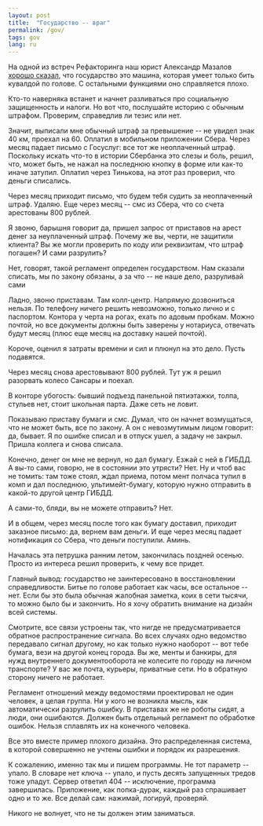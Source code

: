```yaml
---
layout: post
title:  "Государство -- враг"
permalink: /gov/
tags: gov
lang: ru
---
```


[video]:https://www.youtube.com/watch?v=ENGUmiVgu9U

На одной из встреч Рефакторинга наш юрист Александр Мазалов [хорошо
сказал][video], что государство это машина, которая умеет только бить кувалдой
по голове. С остальными функциями оно справляется плохо.

Кто-то наверняка встанет и начнет разливаться про социальную защищенность и
налоги. Но вот что, послушайте историю с обычным штрафом. Проверим, справедлив
ли тезис или нет.

Значит, выписали мне обычный штраф за превышение -- не увидел знак 40 км,
проехал на 60. Оплатил в мобильном приложении Сбера. Через месяц падает письмо с
Госуслуг: все тот же неоплаченный штраф. Поскольку искать что-то в истории
Сбербанка это слезы и боль, решил, что, может быть, не нажал на последнюю кнопку
в форме или как-то иначе затупил. Оплатил через Тинькова, на этот раз проверил,
что деньги списались.

Через месяц приходит письмо, что будем тебя судить за неоплаченный
штраф. Удаляю. Еще через месяц -- смс из Сбера, что со счета арестованы 800
рублей.

Я звоню, барышня говорит да, пришел запрос от приставов на арест денег за
неуплаченный штраф. Почему же вы, черти, не защитили клиента? Вы же могли
проверить по коду или реквизитам, что штраф погашен? И сами разрулить?

Нет, говорят, такой регламент определен государством. Нам сказали списать, мы по
закону обязаны, а за что -- не наше дело, разруливай сами

Ладно, звоню приставам. Там колл-центр. Напрямую дозвониться нельзя. По телефону
ничего решить невозможно, только лично и с паспортом. Контора у черта на рогах,
ехать по адовым пробкам. Можно почтой, но все документы должны быть заверены у
нотариуса, отвечать будут месяц (плюс еще месяц на доставку нашей почтой).

Короче, оценил я затраты времени и сил и плюнул на это дело. Пусть подавятся.

Через месяц снова арестовывают 800 рублей. Тут уж я решил разорвать колесо
Сансары и поехал.

В конторе убогость: бывший подъезд панельной пятиэтажки, толпа, стульев нет,
стоит школьная парта. Даже сеть не ловит.

Показываю приставу бумаги и смс. Думал, что он начнет возмущаться, что не может
быть, все по закону. А он с невозмутимым лицом говорит: да, бывает. Я по ошибке
списал и в отпуск ушел, а задачу не закрыл. Пришла коллега и снова списала.

Конечно, денег он мне не вернул, но дал бумагу. Езжай с ней в ГИБДД. А вы-то
сами, говорю, не в состоянии это утрясти? Нет. Ну и чтоб вас не томить: там тоже
стоял, ждал приема, потом мент полчаса тупил в комп и дал последнюю,
ультимейт-бумагу, которую нужно отправить в какой-то другой центр ГИБДД.

А сами-то, бляди, вы не можете отправить? Нет.

И в общем, через месяц после того как бумагу доставил, приходит заказное письмо:
да, вернем вам деньги. И еще через месяц падает нотификация со Сбера, что деньги
поступили. Аминь.

Началась эта петрушка ранним летом, закончилась поздней осенью. Просто из
интереса решил проверить, к чему все придет.

Главный вывод: государство не заинтересовано в восстановлении
справедливости. Битье по голове работает как часы, все остальное -- нет. Если бы
это была обычная жалобная заметка, коих в сети тысячи, то можно было бы и
закончить. Но я хочу обратить внимание на дизайн всей системы.

Смотрите, все связи устроены так, что нигде не предусматривается обратное
распространение сигнала. Во всех случаях одно ведомство передавало сигнал
другому, но как только нужно наоборот -- вот тебе бумага, вези на другой конец
города. Вы же, менты и банкиры, для нужд внутреннего документооборота не
колесите по городу на личном транспорте? У вас же почта, курьеры, приватные
сети. Но в обратную сторону ничего не работает.

Регламент отношений между ведомостями проектировал не один человек, а целая
группа. Ни у кого не возникла мысль, как автоматически разрулить ошибку. В
приставах же не роботы сидят, а люди, они ошибаются. Должен быть отдельный
регламент по обработке ошибок. Нельзя сплавлять их на конечного человека.

Все это вместе пример плохого дизайна. Это распределенная система, в которой
совершенно не учтены ошибки и порядок их разрешения.

К сожалению, именно так мы и пишем программы. Не тот параметр -- упало. В
словаре нет ключа -- упало, и пусть десять запущенных тредов тоже упадут. Сервер
ответил 404 -- исключение, программа завершилась. Приложение, как попка-дурак,
каждый раз спрашивает одно и то же. Все делай сам: нажимай, логируй, проверяй.

Никого не волнует, что не ты должен этим заниматься.
